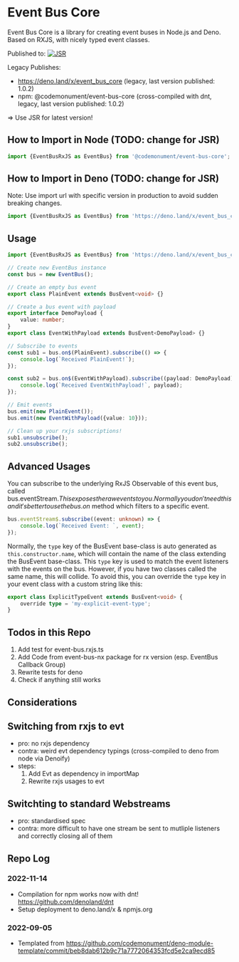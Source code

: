 # Event Bus Core

Event Bus Core is a library for creating event buses in Node.js and Deno. 
Based on RXJS, with nicely typed event classes.

Published to: [![JSR](https://jsr.io/badges/@codemonument/event-bus-core)](https://jsr.io/package/@codemonument/event-bus-core)

Legacy Publishes: 
- https://deno.land/x/event_bus_core (legacy, last version published: 1.0.2)
- npm: @codemonument/event-bus-core (cross-compiled with dnt, legacy, last version published: 1.0.2)

=> Use JSR for latest version!

## How to Import in Node (TODO: change for JSR)

```ts
import {EventBusRxJS as EventBus} from '@codemonument/event-bus-core';
```

## How to Import in Deno (TODO: change for JSR)	

Note: Use import url with specific version in production to avoid sudden breaking changes.

```ts
import {EventBusRxJS as EventBus} from 'https://deno.land/x/event_bus_core/mod.ts';
```

## Usage

```ts
import {EventBusRxJS as EventBus} from 'https://deno.land/x/event_bus_core';

// Create new EventBus instance
const bus = new EventBus();

// Create an empty bus event
export class PlainEvent extends BusEvent<void> {}

// Create a bus event with payload
export interface DemoPayload {
	value: number;
}
export class EventWithPayload extends BusEvent<DemoPayload> {}

// Subscribe to events
const sub1 = bus.on$(PlainEvent).subscribe(() => {
	console.log(`Received PlainEvent!`);
});

const sub2 = bus.on$(EventWithPayload).subscribe((payload: DemoPayload) => {
	console.log(`Received EventWithPayload!`, payload);
});

// Emit events
bus.emit(new PlainEvent());
bus.emit(new EventWithPayload({value: 10}));

// Clean up your rxjs subscriptions!
sub1.unsubscribe();
sub2.unsubscribe();
```

## Advanced Usages

You can subscribe to the underlying RxJS Observable of this event bus, called bus.eventStream$. 
This exposes the raw events to you. 
Normally you don't need this and it's better to use the bus.on$ method which filters to a specific event.

```ts
bus.eventStream$.subscribe((event: unknown) => {
	console.log(`Received Event: `, event);
});
```

Normally, the `type` key of the BusEvent base-class is auto generated as `this.constructor.name`, which will contain the name of the class extending the BusEvent base-class.
This `type` key is used to match the event listeners with the events on the bus.
However, if you have two classes called the same name, this will collide.
To avoid this, you can override the `type` key in your event class with a custom string like this:

```ts
export class ExplicitTypeEvent extends BusEvent<void> {
	override type = 'my-explicit-event-type';
}
```

## Todos in this Repo

1. Add test for event-bus.rxjs.ts
2. Add Code from event-bus-nx package for rx version (esp. EventBus Callback Group)
3. Rewrite tests for deno
4. Check if anything still works

## Considerations

## Switching from rxjs to evt

- pro: no rxjs dependency
- contra: weird evt dependency typings (cross-compiled to deno from node via Denoify)
- steps:
  1. Add Evt as dependency in importMap
  2. Rewrite rxjs usages to evt

## Switchting to standard Webstreams

- pro: standardised spec
- contra: more difficult to have one stream be sent to mutliple listeners and correctly closing all of them

## Repo Log

### 2022-11-14

- Compilation for npm works now with dnt! https://github.com/denoland/dnt
- Setup deployment to deno.land/x & npmjs.org

### 2022-09-05

- Templated from https://github.com/codemonument/deno-module-template/commit/beb8dab612b9c71a7772064353fcd5e2ca9ecd85
